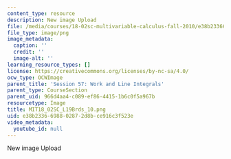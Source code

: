 ```yaml
---
content_type: resource
description: New image Upload
file: /media/courses/18-02sc-multivariable-calculus-fall-2010/e38b2336698802872d8bce916c3f523e_MIT18_02SC_L19Brds_10.png
file_type: image/png
image_metadata:
  caption: ''
  credit: ''
  image-alt: ''
learning_resource_types: []
license: https://creativecommons.org/licenses/by-nc-sa/4.0/
ocw_type: OCWImage
parent_title: 'Session 57: Work and Line Integrals'
parent_type: CourseSection
parent_uid: 966d4aa4-c089-ef86-4415-1b6c0f5a967b
resourcetype: Image
title: MIT18_02SC_L19Brds_10.png
uid: e38b2336-6988-0287-2d8b-ce916c3f523e
video_metadata:
  youtube_id: null
---
```

New image Upload